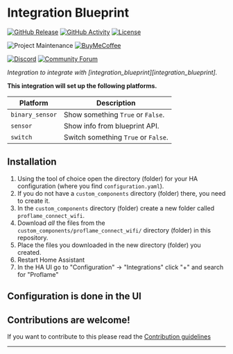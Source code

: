 # Integration Blueprint

[![GitHub Release][releases-shield]][releases]
[![GitHub Activity][commits-shield]][commits]
[![License][license-shield]](LICENSE)

![Project Maintenance][maintenance-shield]
[![BuyMeCoffee][buymecoffeebadge]][buymecoffee]

[![Discord][discord-shield]][discord]
[![Community Forum][forum-shield]][forum]

_Integration to integrate with [integration_blueprint][integration_blueprint]._

**This integration will set up the following platforms.**

Platform | Description
-- | --
`binary_sensor` | Show something `True` or `False`.
`sensor` | Show info from blueprint API.
`switch` | Switch something `True` or `False`.

## Installation

1. Using the tool of choice open the directory (folder) for your HA configuration (where you find `configuration.yaml`).
1. If you do not have a `custom_components` directory (folder) there, you need to create it.
1. In the `custom_components` directory (folder) create a new folder called `proflame_connect_wifi`.
1. Download _all_ the files from the `custom_components/proflame_connect_wifi/` directory (folder) in this repository.
1. Place the files you downloaded in the new directory (folder) you created.
1. Restart Home Assistant
1. In the HA UI go to "Configuration" -> "Integrations" click "+" and search for "Proflame"

## Configuration is done in the UI

<!---->

## Contributions are welcome!

If you want to contribute to this please read the [Contribution guidelines](CONTRIBUTING.md)

***

[proflame_connect_wifi]: https://github.com/Pharrox/hass-proflame-connect-wifi
[buymecoffee]: https://www.buymeacoffee.com/pharrox
[buymecoffeebadge]: https://img.shields.io/badge/buy%20me%20a%20coffee-donate-yellow.svg?style=for-the-badge
[commits-shield]: https://img.shields.io/github/commit-activity/y/Pharrox/hass-proflame-connect-wifi.svg?style=for-the-badge
[commits]: https://github.com/Pharrox/hass-proflame-connect-wifi/commits/master
[discord]: https://discord.gg/Qa5fW2R
[discord-shield]: https://img.shields.io/discord/330944238910963714.svg?style=for-the-badge
[exampleimg]: example.png
[forum-shield]: https://img.shields.io/badge/community-forum-brightgreen.svg?style=for-the-badge
[forum]: https://community.home-assistant.io/
[license-shield]: https://img.shields.io/github/license/Pharrox/hass-proflame-connect-wifi.svg?style=for-the-badge
[maintenance-shield]: https://img.shields.io/badge/maintainer-Kevin%20Lucas%20%40Pharrox-blue.svg?style=for-the-badge
[releases-shield]: https://img.shields.io/github/release/Pharrox/hass-proflame-connect-wifi.svg?style=for-the-badge
[releases]: https://github.com/Pharrox/hass-proflame-connect-wifi/releases